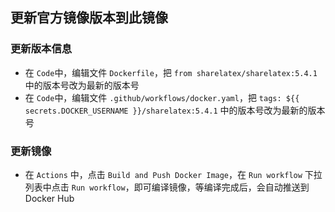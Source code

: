 ## 更新官方镜像版本到此镜像

### 更新版本信息

- 在 `Code`中，编辑文件 `Dockerfile`，把 `from sharelatex/sharelatex:5.4.1` 中的版本号改为最新的版本号
- 在 `Code`中，编辑文件 `.github/workflows/docker.yaml`，把 `tags: ${{ secrets.DOCKER_USERNAME }}/sharelatex:5.4.1` 中的版本号改为最新的版本号

### 更新镜像

- 在 `Actions` 中，点击 `Build and Push Docker Image`，在 `Run workflow` 下拉列表中点击 `Run workflow`，即可编译镜像，等编译完成后，会自动推送到 Docker Hub
